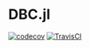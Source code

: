 # DBC.jl

[![codecov](https://codecov.io/gh/GuilhermeHaetinger/DBC.jl/branch/main/graph/badge.svg)](https://codecov.io/gh/GuilhermeHaetinger/DBC.jl)
[![TravisCI](https://travis-ci.com/GuilhermeHaetinger/DBC.jl.svg?branch=main&status=passed)](https://travis-ci.com/github/GuilhermeHaetinger/DBC.jl)
